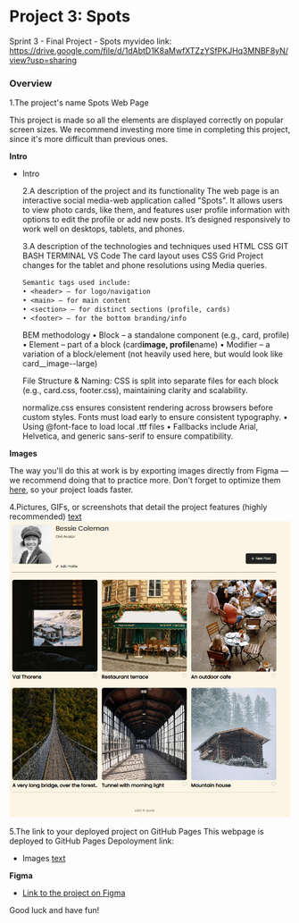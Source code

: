 # Project 3: Spots

Sprint 3 - Final Project - Spots myvideo link: https://drive.google.com/file/d/1dAbtD1K8aMwfXTZzYSfPKJHq3MNBF8yN/view?usp=sharing

### Overview

1.The project's name
Spots Web Page

This project is made so all the elements are displayed correctly on popular screen sizes. We recommend investing more time in completing this project, since it's more difficult than previous ones.

**Intro**

- Intro

  2.A description of the project and its functionality
  The web page is an interactive social media-web application called "Spots". It allows users to view photo cards, like them, and features user profile information with options to edit the profile or add new posts. It’s designed responsively to work well on desktops, tablets, and phones.

  3.A description of the technologies and techniques used
  HTML
  CSS
  GIT BASH TERMINAL
  VS Code
  The card layout uses CSS Grid
  Project changes for the tablet and phone resolutions using Media queries.

      Semantic tags used include:
      • <header> – for logo/navigation
      • <main> – for main content
      • <section> – for distinct sections (profile, cards)
      • <footer> – for the bottom branding/info

  BEM methodology
  • Block – a standalone component (e.g., card, profile)
  • Element – part of a block (card**image, profile**name)
  • Modifier – a variation of a block/element (not heavily used here, but would look like card\_\_image--large)

  File Structure & Naming:
  CSS is split into separate files for each block (e.g., card.css, footer.css), maintaining clarity and scalability.

  normalize.css ensures consistent rendering across browsers before custom styles.
  Fonts must load early to ensure consistent typography.
  • Using @font-face to load local .ttf files
  • Fallbacks include Arial, Helvetica, and generic sans-serif to ensure compatibility.

**Images**

The way you'll do this at work is by exporting images directly from Figma — we recommend doing that to practice more. Don't forget to optimize them [here](https://tinypng.com/), so your project loads faster.

4.Pictures, GIFs, or screenshots that detail the project features (highly recommended)
[text](spots-images)
![alt text](image.png)

5.The link to your deployed project on GitHub Pages
This webpage is deployed to GitHub Pages
Depoloyment link:

- Images
  [text](spots-images)

**Figma**

- [Link to the project on Figma](https://www.figma.com/file/BBNm2bC3lj8QQMHlnqRsga/Sprint-3-Project-%E2%80%94-Spots?type=design&node-id=2%3A60&mode=design&t=afgNFybdorZO6cQo-1)

Good luck and have fun!
